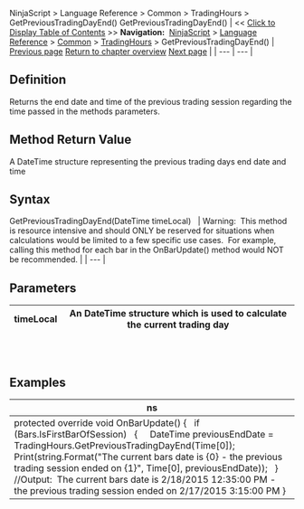 ﻿
NinjaScript > Language Reference > Common > TradingHours > GetPreviousTradingDayEnd()
GetPreviousTradingDayEnd()
| << [Click to Display Table of Contents](getprevioustradingdayend.md) >> **Navigation:**     [NinjaScript](ninjascript.md) > [Language Reference](language_reference_wip.md) > [Common](common.md) > [TradingHours](tradinghours.md) > GetPreviousTradingDayEnd() | [Previous page](tradinghoursget.md) [Return to chapter overview](tradinghours.md) [Next page](holidays.md) |
| --- | --- |
## Definition
Returns the end date and time of the previous trading session regarding the time passed in the methods parameters.
 
## Method Return Value
A DateTime structure representing the previous trading days end date and time
 
## Syntax
GetPreviousTradingDayEnd(DateTime timeLocal)
 
| Warning:  This method is resource intensive and should ONLY be reserved for situations when calculations would be limited to a few specific use cases.  For example, calling this method for each bar in the OnBarUpdate() method would NOT be recommended. |
| --- |
 
## Parameters
| timeLocal | An DateTime structure which is used to calculate the current trading day |
| --- | --- |
## 
 
## Examples
| ns |
| --- |
| protected override void OnBarUpdate() {    if (Bars.IsFirstBarOfSession)    {      DateTime previousEndDate = TradingHours.GetPreviousTradingDayEnd(Time[0]);        Print(string.Format("The current bars date is {0} - the previous trading session ended on {1}", Time[0], previousEndDate));    }    //Output:  The current bars date is 2/18/2015 12:35:00 PM - the previous trading session ended on 2/17/2015 3:15:00 PM } |

